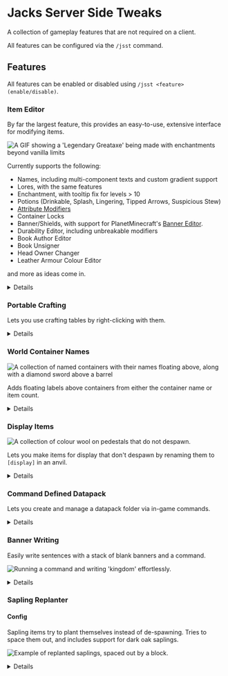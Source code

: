 # Jacks Server Side Tweaks

A collection of gameplay features that are not required on a client.

All features can be configured via the `/jsst` command.

## Features

All features can be enabled or disabled using `/jsst <feature> (enable/disable)`.

### Item Editor

By far the largest feature, this provides an easy-to-use, extensive interface for modifying items.

![A GIF showing a 'Legendary Greataxe' being made with enchantments beyond vanilla limits](https://i.imgur.com/BKxEg3C.gif)

Currently supports the following:

- Names, including multi-component texts and custom gradient support
- Lores, with the same features
- Enchantment, with tooltip fix for levels > 10
- Potions (Drinkable, Splash, Lingering, Tipped Arrows, Suspicious Stew)
- [Attribute Modifiers](https://minecraft.fandom.com/wiki/Attribute)
- Container Locks
- Banner/Shields, with support for PlanetMinecraft's [Banner Editor](https://www.planetminecraft.com/banner/).
- Durability Editor, including unbreakable modifiers
- Book Author Editor
- Book Unsigner
- Head Owner Changer
- Leather Armour Colour Editor

and more as ideas come in.

<details>

To begin, run the command `/jsst itemEditor hand` to change the item in your hand, or `.. itemEditor item <item>` to use a template.

![An gif showing various pages of the item editor](https://i.imgur.com/o9W3oM4.gif)

This feature will only show editors possibly usable with the given item.

#### Labels

Enchantments, Potion Effects and Attribute Modifiers have been given custom labels to help see them at a glance; however I can not
provide defaults to every modded enchantment out there. If you want to add your own (either in your mod or a datapack), you can create
a corresponding JSON file under `data/jsst/item_editor_labels/<category>.json`.

In this JSON file, there is a single JSON object with another JSON object under the key `values`. In this values object, there
should be a list of **ID**: **LabelDefinition** pairs; you can find the ID by enabling `enabledDevTools` and browsing said
menu.

**LabelDefinition** is defined as either a minecraft item ID such as `minecraft:diamond_pickaxe`, or a full ItemStack JSON
which you can get from an existing stack by the `enabledDevTools`-only Stack JSON Printer.

You can replace the entire vanilla set by adding `replace: true` alongside the `values` tag at the top level.

For a better explained example, see [JSST's base files](https://github.com/JackFred2/JacksServerSideTweaks/tree/1.19/src/main/resources/data/jsst/item_editor_labels).

#### Config

| Option          | Description                  | Default | Valid Options   |
|-----------------|------------------------------|---------|-----------------|
| enabledDevTools | Enable dev-specific editors. | `true`  | `true`, `false` |

</details>

### Portable Crafting

Lets you use crafting tables by right-clicking with them.

<details>

Valid items to check are contained in the
[jsst:items/crafting_tables](https://github.com/JackFred2/JacksServerSideTweaks/blob/1.19/src/main/resources/data/jsst/tags/items/crafting_tables.json) 
tag, which can be extended using data packs or the Command Defined Datapack feature below.

#### Config

| Option    | Description                                                    | Default | Valid Options   |
|-----------|----------------------------------------------------------------|---------|-----------------|
| sneakOnly | Whether players need to sneak to use crafting tables as items. | `false` | `true`, `false` |

</details>

### World Container Names

![A collection of named containers with their names floating above, along with a diamond sword above a barrel](https://i.imgur.com/PFrsD9q.png)

Adds floating labels above containers from either the container name or item count.

<details>

Uses the new Display Entities from 23w06a.

To give a name to a container, rename it in an anvil. You can use the format `[item:<ITEM_STACK>]` to display an item instead, 
using the same syntax as the `/give` command. Examples:

- `[item:minecraft:golden_apple]`
- `[item:potion{Potion:"night_vision"}]`

If you give a container the name `[max-count]`, the item displayed will update to the highest-count item in the
container
every time it is opened.

#### Admin

To clean up if you ever remove JSST, you can run the following command to remove lingering display entities:

`/kill @e[tag=jsst_world_container_name]`

#### Config

| Option               | Description                                   | Default  | Valid Options        |
|----------------------|-----------------------------------------------|----------|----------------------|
| facingMode           | How labels should face the player.            | `CENTER` | `CENTER`, `VERTICAL` |
| labelRangeMultiplier | Multiplier for the distance labels are shown. | `1`      | `[0.25, 4]`          |

</details>

### Display Items

![A collection of colour wool on pedestals that do not despawn.](https://i.imgur.com/8nFBqdu.png)

Lets you make items for display that don't despawn by renaming them to `[display]` in an anvil.

<details>

Useful for shops or showcases. Plays a chime sound if a display item is successfully made.

**Warning**: This does not prevent the item from being destroyed in other ways, such as cactus, lava, `/kill`, cleanup
plugins, or being moved with hoppers or water.

#### Admin

To 'take ownership' of nearby items, run the following command:

`/execute as @e[type=item,tag=jsst_display_item,distance=..5] run data modify entity @s Owner set from entity @p UUID`

#### Config

| Option          | Description                                                                                                                                              | Default | Valid Options   |
|-----------------|----------------------------------------------------------------------------------------------------------------------------------------------------------|---------|-----------------|
| ownerPickupOnly | Should only the player who dropped the item be able to pick it back up.                                                                                  | `true`  | `true`, `false` |
| operatorOnly    | Should only server operators be allowed to create display items? Does not apply in single player. Recommended to enable ownerPickupOnly if this is true. | `false` | `true`, `false` |

</details>

### Command Defined Datapack

Lets you create and manage a datapack folder via in-game commands.

<details>

Currently, only supports tags. Designed to help configure mods game features using tags such as `minecraft:enderman_holdable`, 
or `jsst:crafting_tables`, or just creating tags for your server easier.

`/jsst cdd save` - Manually saves a copy of the current datapack in-memory. Should not be required in most cases as other 
commands that modify the pack call this directly.

#### Tags

See also: [Tag JSON Format](https://minecraft.fandom.com/wiki/Tag#JSON_format)

Base command: `/jsst cdd tag <registry>`

`<registry>` defines which registry the tags should be looked up through. For example, you'll want `minecraft:item` to
modify item tags or `minecraft:block` for block tags.

- `.. listTags [filter]` - Lists all tags that are registered for this registry.
- `.. list <tag>` - Lists all elements in a given tag. This is after tags have been 'flattened' i.e. tags referenced by other tags are not shown.
- `.. add <tag> value <element> [isOptional]` - Adds an element to a `<tag>` in the datapack.
- `.. add <tag> tag <newTag> [isOptional]` - Adds a reference to `<newTag>` in `<tag>` in the datapack.
- `.. remove <tag> <element>` - Removes an element from `<tag>` in the datapack. This does **not** let you remove items from tags defined elsewhere; use `setReplace` below to overwrite them.
- `.. setReplace <tag> <shouldReplace>` - Marks `<tag>` to overwrite other tags with the same name.

##### Example (Adding nether stars to the crafting table list for Portable Crafting above)

1. `/jsst cdd tag minecraft:item add jsst:crafting_tables value minecraft:nether_star`
2. `/datapack enable "file/jsstCDD"` on first generation
3. `/reload`

</details>

### Banner Writing

Easily write sentences with a stack of blank banners and a command.

![Running a command and writing 'kingdom' effortlessly.](https://i.imgur.com/msoN0cH.gif)

<details>

To start, simply use the command `/jsst bannerWriter start <text>`. This will add a tag to the banners you are
holding, which lets the mod know what to replace.

Uses the letters and numbers from https://www.gamergeeks.net/apps/minecraft/banners/.

Supported letters:

`abcdefghijklmnopqrstuvwxyz0123456789 .,+-*/'"=!:`

</details>

### Sapling Replanter

#### Config

Sapling items try to plant themselves instead of de-spawning. Tries to space them out, and includes support for dark oak saplings.

![Example of replanted saplings, spaced out by a block.](https://i.imgur.com/J6R5cwf.png)

<details>

| Option          | Description                                                                                                     | Default | Valid Options   |
|-----------------|-----------------------------------------------------------------------------------------------------------------|---------|-----------------|
| spacingEnabled  | Should saplings try to space themself out?                                                                      | `true`  | `true`, `false` |
| minimumDistance | Minimum blocks between saplings. Requires `spacingEnabled`. Dark Oak has it's own handling.                     | `1`     | `[1, 3]`        |
| searchRange     | Horizontal distance that saplings search for a valid position. Vertically, always checks layer above and below. | `3`     | `[1, 4]`        |
| maxPerStack     | Maximum number of saplings to plant per dropped stack; the rest are discarded.                                  | `5`     | `[1, 64]`       |

</details>